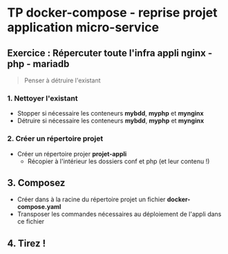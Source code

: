 # TP docker-compose - reprise projet application micro-service

## Exercice : Répercuter toute l'infra appli nginx - php - mariadb

> Penser à détruire l'existant


### 1. Nettoyer l'existant

- Stopper si nécessaire les conteneurs **mybdd**, **myphp** et **mynginx**
- Détruire si nécessaire les conteneurs **mybdd**, **myphp** et **mynginx**

### 2. Créer un répertoire projet

- Créer un répertoire projer **projet-appli**
    - Récopier à l'intérieur les dossiers conf et php (et leur contenu !)

## 3. Composez

- Créer dans à la racine du répertoire projet un fichier **docker-compose.yaml**
- Transposer les commandes nécessaires au déploiement de l'appli dans ce fichier

## 4. Tirez !
